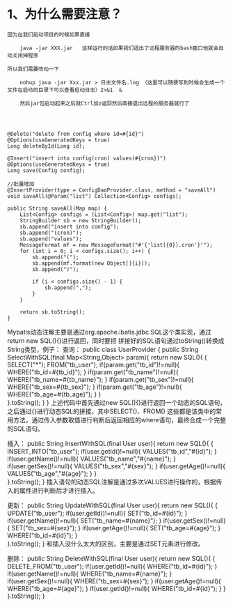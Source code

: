 # 1、为什么需要注意？

	因为在我们启动项目的时候如果直接
	
		java -jar XXX.jar 	这样运行的话如果我们退出了远程服务器的bash窗口他就会自动关闭掉程序
	
	所以我们需要改动一下
	
		nohup java -jar Xxx.jar > 日志文件名.log （这里可以随便写到时候会生成一个文件在启动的目录下可以查看启动日志）2>&1  &
	
		然后jar包启动起来之后就Ctrl加z返回然后直接退出远程的服务器就行了




    @Delete("delete from config where id=#{id}")
    @Options(useGeneratedKeys = true)
    Long deleteById(Long id);
    
    @Insert("insert into config(cron) values(#{cron})")
    @Options(useGeneratedKeys = true)
    Long save(Config config);
    
    //批量增加
    @InsertProvider(type = ConfigDaoProvider.class, method = "saveAll")
    void saveAll(@Param("list") Collection<Config> configs);
    
    public String saveAll(Map map) {
        List<Config> configs = (List<Config>) map.get("list");
        StringBuilder sb = new StringBuilder();
        sb.append("insert into config");
        sb.append("(cron)");
        sb.append("values");
        MessageFormat mf = new MessageFormat("#'{'list[{0}].cron'}'");
        for (int i = 0; i < configs.size(); i++) {
            sb.append("(");
            sb.append(mf.format(new Object[]{i}));
            sb.append(")");
    
            if (i < configs.size() - 1) {
                sb.append(",");
            }
        }
    
        return sb.toString();
    }




Mybatis动态注解主要是通过org.apache.ibatis.jdbc.SQL这个类实现，通过return new SQL(){}进行返回，同时要把
拼接好的SQL语句通过toString()转换成String类型，例子：
查询：
public class UserProvider {
	public String SelectWithSQL(final Map<String,Object> param){
		return new SQL(){
		   {
			SELECT("*");
			FROM("tb_user");
			if(param.get("tb_id")!=null){
				WHERE("tb_id=#{tb_id}");
			  }
			if(param.get("tb_name")!=null){
				WHERE("tb_name=#{tb_name}");
			  }
			if(param.get("tb_sex")!=null){
				WHERE("tb_sex=#{tb_sex}");
			  }
			if(param.get("tb_age")!=null){
				WHERE("tb_age=#{tb_age}");
			  }
	       }  
		}.toString();
	}
}
上述代码中首先通过new SQL(){}进行返回一个动态的SQL语句，之后通过{}进行动态SQL的拼接，其中SELECT()、FROM()
这些都是该类中的常用方法，通过传入参数取值进行判断后返回相应的where语句，最终合成一个完整的SQL语句。

插入：
public String InsertWithSQL(final User user){
		return new SQL(){
		   {
			INSERT_INTO("tb_user");
			if(user.getId()!=null){
				VALUES("tb_id","#{id}");
			  }
			if(user.getName()!=null){
				VALUES("tb_name","#{name}");
			  }
			if(user.getSex()!=null){
				VALUES("tb_sex","#{sex}");
			  }
			if(user.getAge()!=null){
				VALUES("tb_age","#{age}");
			  }
	       }  
		}.toString();
	}
插入语句的动态SQL注解是通过多次VALUES进行操作的，根据传入的属性进行判断后才进行插入。

更新：
public String UpdateWithSQL(final User user){
		return new SQL(){
		   {
			UPDATE("tb_user");
			if(user.getId()!=null){
				SET("tb_id=#{id}");
			  }
			if(user.getName()!=null){
				SET("tb_name=#{name}");
			  }
			if(user.getSex()!=null){
				SET("tb_sex=#{sex}");
			  }
			if(user.getAge()!=null){
				SET("tb_age=#{age}");
			  }
			WHERE("tb_id=#{id}");
	       }  
		}.toString();
	}
和插入没什么太大的区别，主要是通过SET元素进行修改。

删除：
public String DeleteWithSQL(final User user){
		return new SQL(){
		   {
			DELETE_FROM("tb_user");
			if(user.getId()!=null){
				WHERE("tb_id=#{id}");
			  }
			if(user.getName()!=null){
				WHERE("tb_name=#{name}");
			  }
			if(user.getSex()!=null){
				WHERE("tb_sex=#{sex}");
			  }
			if(user.getAge()!=null){
				WHERE("tb_age=#{age}");
			  }
			if(user.getId()!=null){
			    WHERE("tb_id=#{id}");
			}
	       }  
		}.toString();
	}